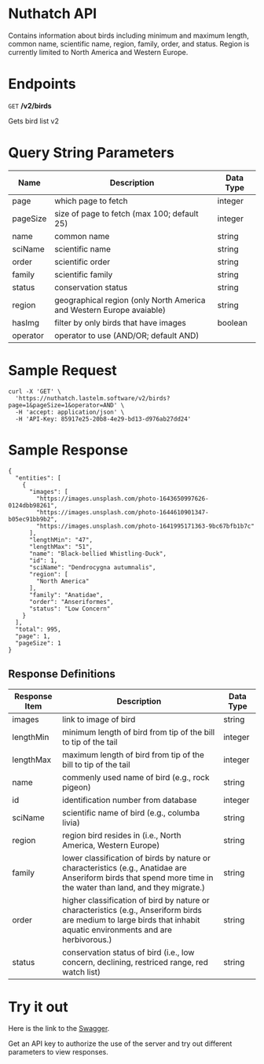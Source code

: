 # Nuthatch API
Contains information about birds including minimum and maximum length, common name, scientific name, region, family, order, and status. Region is currently limited to North America and Western Europe. 

# Endpoints
`GET` **/v2/birds**

Gets bird list v2

# Query String Parameters

| Name  | Description | Data Type |
| ----- | ----------- | --- |
| page  | which page to fetch | integer |
| pageSize  | size of page to fetch (max 100; default 25) | integer |
| name | common name| string |
| sciName | scientific name | string |
| order | scientific order | string |
| family | scientific family | string |
|status | conservation status | string |
|region | geographical region (only North America and Western Europe avaiable) | string |
| hasImg | filter by only birds that have images | boolean
| operator | operator to use (AND/OR; default AND) | 


# Sample Request
```
curl -X 'GET' \
  'https://nuthatch.lastelm.software/v2/birds?page=1&pageSize=1&operator=AND' \
  -H 'accept: application/json' \
  -H 'API-Key: 85917e25-20b8-4e29-bd13-d976ab27dd24'
```

# Sample Response
```
{
  "entities": [
    {
      "images": [
        "https://images.unsplash.com/photo-1643650997626-0124dbb98261",
        "https://images.unsplash.com/photo-1644610901347-b05ec91bb9b2",
        "https://images.unsplash.com/photo-1641995171363-9bc67bfb1b7c"
      ],
      "lengthMin": "47",
      "lengthMax": "51",
      "name": "Black-bellied Whistling-Duck",
      "id": 1,
      "sciName": "Dendrocygna autumnalis",
      "region": [
        "North America"
      ],
      "family": "Anatidae",
      "order": "Anseriformes",
      "status": "Low Concern"
    }
  ],
  "total": 995,
  "page": 1,
  "pageSize": 1
}
```

## Response Definitions

| Response Item | Description | Data Type |
| --- | --- | --- |
| images | link to image of bird | string |
| lengthMin | minimum length of bird from tip of the bill to tip of the tail | integer |
| lengthMax | maximum length of bird from tip of the bill to tip of the tail | integer |
| name | commenly used name of bird (e.g., rock pigeon) | string |
| id | identification number from database | integer |
| sciName | scientific name of bird (e.g., columba livia) | string |
| region | region bird resides in (i.e., North America, Western Europe) | string |
| family | lower classification of birds by nature or characteristics (e.g., Anatidae are Anseriform birds that spend more time in the water than land, and they migrate.)| string |
| order | higher classification of bird by nature or characteristics (e.g., Anseriform birds are medium to large birds that inhabit aquatic environments and are herbivorous.) | string |
| status | conservation status of bird (i.e., low concern, declining, restriced range, red watch list) | string |

# Try it out
Here is the link to the [Swagger](https://nuthatch.lastelm.software/swagger.html). 


Get an API key to authorize the use of the server and try out different parameters to view responses. 